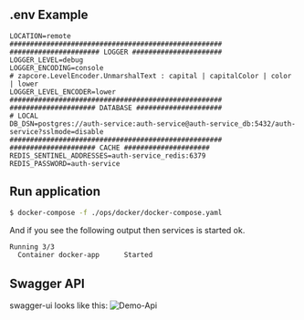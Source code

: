 ## .env Example

```dotenv
LOCATION=remote
####################################################
###################### LOGGER ######################
LOGGER_LEVEL=debug
LOGGER_ENCODING=console
# zapcore.LevelEncoder.UnmarshalText : capital | capitalColor | color | lower
LOGGER_LEVEL_ENCODER=lower
####################################################
##################### DATABASE #####################
# LOCAL
DB_DSN=postgres://auth-service:auth-service@auth-service_db:5432/auth-service?sslmode=disable
####################################################
##################### CACHE #####################
REDIS_SENTINEL_ADDRESSES=auth-service_redis:6379
REDIS_PASSWORD=auth-service
```

## Run application

```bash
$ docker-compose -f ./ops/docker/docker-compose.yaml
```

And if you see the following output then services is started ok.
```bash
Running 3/3
  Container docker-app      Started                                                                                                                6.3s
```

## Swagger API

swagger-ui looks like this:
![Demo-Api](swagger-ui.png)